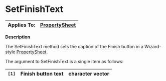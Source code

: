 




<h1 class="heading"><span class="name">SetFinishText</span></h1>

| Applies To: | [PropertySheet](./propertysheet.md) |
| --- | ---  |


**Description**


The SetFinishText method sets the caption of the Finish button in a Wizard-style [PropertySheet](./propertysheet.md).


The argument to SetFinishText is a single item as follows:


| `[1]` | Finish button text | character vector |
| --- | --- | ---  |



